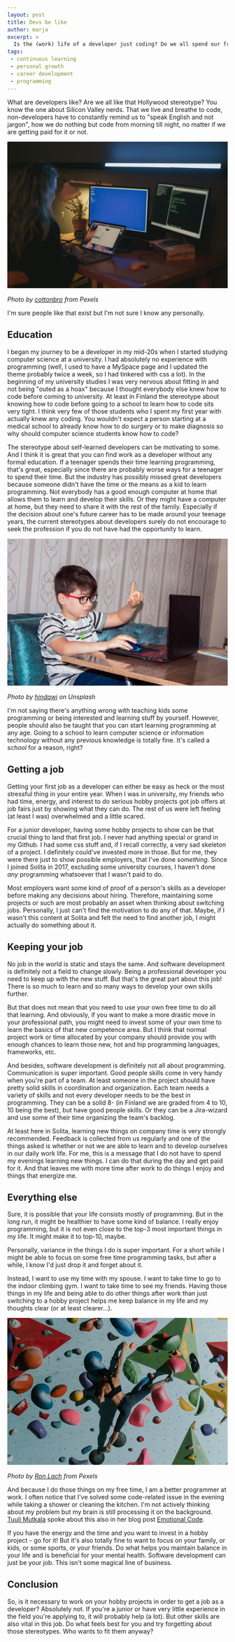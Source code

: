 ```yaml
---
layout: post
title: Devs be like
author: marja
excerpt: >
  Is the (work) life of a developer just coding? Do we all spend our free time exploring new programming languages or other related stuff?
tags:
 - continuous learning
 - personal growth
 - career development
 - programming
---
```


What are developers like? Are we all like that Hollywood stereotype? You know the one about Silicon Valley nerds. That we live and breathe to code, non-developers have to constantly remind us to "speak English and not jargon", how we do nothing but code from morning till night, no matter if we are getting paid for it or not. 

![Programmer](/img/devs-be-like/programmer.png)

*Photo by <a href="https://www.pexels.com/@cottonbro" target="_blank">cottonbro</a> from Pexels*

I'm sure people like that exist but I'm not sure I know any personally. 

## Education

I began my journey to be a developer in my mid-20s when I started studying computer science at a university. I had absolutely no experience with programming (well, I used to have a MySpace page and I updated the theme probably twice a week, so I had tinkered with css a lot). In the beginning of my university studies I was very nervous about fitting in and not being "outed as a hoax" because I thought everybody else knew how to code before coming to university. At least in Finland the stereotype about knowing how to code before going to a school to learn how to code sits very tight. I think very few of those students who I spent my first year with actually knew any coding. You wouldn't expect a person starting at a medical school to already know how to do surgery or to make diagnosis so why should computer science students know how to code?

The stereotype about self-learned developers can be motivating to some. And I think it is great that you can find work as a developer without any formal education. If a teenager spends their time learning programming, that's great, especially since there are probably worse ways for a teenager to spend their time. But the industry has possibly missed great developers because someone didn't have the time or the means as a kid to learn programming. Not everybody has a good enough computer at home that allows them to learn and develop their skills. Or they might have a computer at home, but they need to share it with the rest of the family. Especially if the decision about one's future career has to be made around your teenage years, the current stereotypes about developers surely do not encourage to seek the profession if you do not have had the opportunity to learn.

![Child learning](/img/devs-be-like/kid-learning.png)

*Photo by <a href="https://unsplash.com/@hindawi" target="_blank">hindawi</a> on Unsplash*

I'm not saying there's anything wrong with teaching kids some programming or being interested and learning stuff by yourself. However, people should also be taught that you can start learning programming at any age. Going to a school to learn computer science or information technology without any previous knowledge is totally fine. It's called a _school_ for a reason, right?

## Getting a job

Getting your first job as a developer can either be easy as heck or the most stressful thing in your entire year. When I was in university, my friends who had time, energy, and interest to do serious hobby projects got job offers at job fairs just by showing what they can do. The rest of us were left feeling (at least I was) overwhelmed and a little scared. 

For a junior developer, having some hobby projects to show can be that crucial thing to land that first job. I never had anything special or grand in my Github. I had some css stuff and, if I recall correctly, a very sad skeleton of a project. I definitely could've invested more in those. But for me, they were there just to show possible employers, that I've done _something_. Since I joined Solita in 2017, excluding some university courses, I haven't done _any_ programming whatsoever that I wasn't paid to do. 

Most employers want some kind of proof of a person's skills as a developer before making any decisions about hiring. Therefore, maintaining some projects or such are most probably an asset when thinking about switching jobs. Personally, I just can't find the motivation to do any of that. Maybe, if I wasn't this content at Solita and felt the need to find another job, I might actually do something about it.

## Keeping your job

No job in the world is static and stays the same. And software development is definitely not a field to change slowly. Being a professional developer you need to keep up with the new stuff. But that's the great part about this job! There is so much to learn and so many ways to develop your own skills further. 

But that does not mean that you need to use your own free time to do all that learning. And obviously, if you want to make a more drastic move in your professional path, you might need to invest some of your own time to learn the basics of that new competence area. But I think that normal project work or time allocated by your company should provide you with enough chances to learn those new, hot and hip programming languages, frameworks, etc.

And besides, software development is definitely not all about programming. Communication is super important. Good people skills come in very handy when you're part of a team. At least someone in the project should have pretty solid skills in coordination and organization. Each team needs a variety of skills and not every developer needs to be the best in programming. They can be a solid 8- (in Finland we are graded from 4 to 10, 10 being the best), but have good people skills. Or they can be a Jira-wizard and use some of their time organizing the team's backlog.

At least here in Solita, learning new things on company time is very strongly recommended. Feedback is collected from us regularly and one of the things asked is whether or not we are able to learn and to develop ourselves in our daily work life. For me, this is a message that I do not have to spend my evenings learning new things. I can do that during the day and get paid for it. And that leaves me with more time after work to do things I enjoy and things that energize me.

## Everything else

Sure, it is possible that your life consists mostly of programming. But in the long run, it might be healthier to have some kind of balance. I really enjoy programming, but it is not even close to the top-3 most important things in my life. It might make it to top-10, maybe.

Personally, variance in the things I do is super important. For a short while I might be able to focus on some free time programming tasks, but after a while, I know I'd just drop it and forget about it. 

Instead, I want to use my time with my spouse. I want to take time to go to the indoor climbing gym. I want to take time to see my friends. Having those things in my life and being able to do other things after work than just switching to a hobby project helps me keep balance in my life and my thoughts clear (or at least clearer...). 

![Balance](/img/devs-be-like/balance.png)

*Photo by <a href="https://www.pexels.com/@ron-lach" target="_blank">Ron Lach</a> from Pexels*

And because I do those things on my free time, I am a better programmer at work. I often notice that I've solved some code-related issue in the evening while taking a shower or cleaning the kitchen. I'm not actively thinking about my problem but my brain is still processing it on the background. [Tuuli Mutkala](https://www.linkedin.com/in/tuuli-mutkala-6a6b97a8/) spoke about this also in her blog post [Emotional Code](https://dev.solita.fi/2021/01/04/emotional-code.html).

If you have the energy and the time and you want to invest in a hobby project - go for it! But it's also totally fine to want to focus on your family, or kids, or some sports, or your friends. Do what helps you maintain balance in your life and is beneficial for your mental health. Software development can just be your job. This isn't some magical line of business.

## Conclusion

So, is it necessary to work on your hobby projects in order to get a job as a developer? Absolutely not. If you're a junior or have very little experience in the field you're applying to, it will probably help (a lot). But other skills are also vital in this job. Do what feels best for you and try forgetting about those stereotypes. Who wants to fit them anyway?

